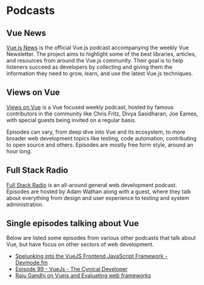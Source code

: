 # Podcasts

## Vue News
[Vue.js News](https://news.vuejs.org/) is the official Vue.js podcast accompanying the weekly Vue Newsletter. The project aims to highlight some of the best libraries, articles, and resources from around the Vue.js community. Their goal is to help listeners succeed as developers by collecting and giving them the information they need to grow, learn, and use the latest Vue.js techniques.

## Views on Vue
[Views on Vue](https://devchat.tv/views-on-vue/) is a Vue focused weekly podcast, hosted by famous contributors in the community like Chris Fritz, Divya Sasidharan, Joe Eames, with special guests being invited on a regular basis.

Episodes can vary, from deep dive into Vue and its ecosystem, to more broader web development topics like testing, code automation, contributing to open source and others. Episodes are mostly free form style, around an hour long.

## Full Stack Radio
[Full Stack Radio](http://www.fullstackradio.com/) is an all-around general web development podcast. Episodes are hosted by Adam Wathan along with a guest, where they talk about everything from design and user experience to testing and system administration.

## Single episodes talking about Vue
Below are listed some episodes from various other podcasts that talk about Vue, but have focus on other sectors of web development.

- [Spelunking into the VueJS Frontend JavaScript Framework - Devmode.fm](https://devmode.fm/episodes/spelunking-into-the-vuejs-frontend-javascript-framework#comments)
- [Episode 99 - VueJs - The Cynical Developer](https://cynicaldeveloper.com/podcast/99/)
- [Raju Gandhi on Vuejs and Evaluating web frameworks](https://nofluffjuststuff.com/podcast/1/raju_gandhi_on_vuejs_and_evaluating_web_frameworks)
